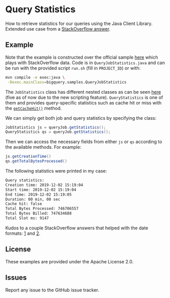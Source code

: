 # Query Statistics

How to retrieve statistics for our queries using the Java Client Library. Extended use case from a [StackOverflow answer](https://stackoverflow.com/a/57150360/6121516).

## Example

Note that the example is constructed over the official sample [here](https://github.com/GoogleCloudPlatform/java-docs-samples/blob/master/bigquery/cloud-client/src/main/java/com/example/bigquery/SimpleApp.java) which plays with StackOverflow data. Code is in `QueryJobStatistics.java` and can be run with the provided script `run.sh` (fill in `PROJECT_ID`) or with: 

```bash
mvn compile -e exec:java \
 -Dexec.mainClass=bigquery.samples.QueryJobStatistics
```

The `JobStatistics` class has different nested classes as can be seen [here](https://googleapis.dev/java/google-cloud-clients/latest/com/google/cloud/bigquery/JobStatistics.html) (five as of now due to the new scripting feature). `QueryStatistics` is one of them and provides query-specific statistics such as cache hit or miss with the [`getCacheHit()`](https://googleapis.dev/java/google-cloud-clients/latest/com/google/cloud/bigquery/JobStatistics.QueryStatistics.html#getCacheHit--) method.

We can simply get both job and query statistics by specifying the class:

```java
JobStatistics js = queryJob.getStatistics();
QueryStatistics qs = queryJob.getStatistics();
```

Then we can access the necessary fields from either `js` or `qs` according to the available methods. For example:

```java
js.getCreationTime()
qs.getTotalBytesProcessed()
```

The following statistics were printed in my case:

```bash
Query statistics:
Creation time: 2019-12-02 15:19:04
Start time: 2019-12-02 15:19:04
End time: 2019-12-02 15:19:05
Duration: 00 min, 00 sec
Cache hit: false
Total Bytes Processed: 746706557
Total Bytes Billed: 747634688
Total Slot ms: 9147
```

Kudos to a couple StackOverflow answers that helped with the date formats: [1](https://stackoverflow.com/a/6782571/6121516) and [2](https://stackoverflow.com/a/625624/6121516).

## License

These examples are provided under the Apache License 2.0.

## Issues

Report any issue to the GitHub issue tracker.
